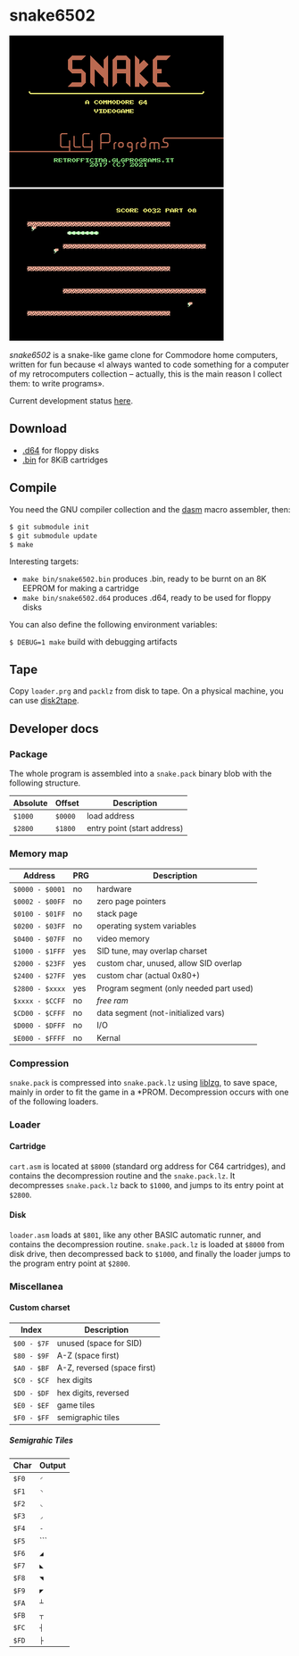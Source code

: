# snake6502

![Intro screenshot](scrot/intro.png)
![Gameplay screenshot](scrot/gameplay.png)

*snake6502* is a snake-like game clone for Commodore home computers, written for fun because «I always wanted to code something for a computer of my retrocomputers collection – actually, this is the main reason I collect them: to write programs».

Current development status [here](https://git.giomba.it/giomba/snake6502).

## Download
* [.d64](dist/snake6502.d64) for floppy disks
* [.bin](dist/snake6502.bin) for 8KiB cartridges

## Compile
You need the GNU compiler collection and the [dasm](https://dasm-assembler.github.io/) macro assembler, then:
```
$ git submodule init
$ git submodule update
$ make
```
Interesting targets:

* ```make bin/snake6502.bin``` produces .bin, ready to be burnt on an 8K EEPROM for making a cartridge
* ```make bin/snake6502.d64``` produces .d64, ready to be used for floppy disks

You can also define the following environment variables:

```$ DEBUG=1 make```        build with debugging artifacts

## Tape
Copy ```loader.prg``` and ```packlz``` from disk to tape.
On a physical machine, you can use [disk2tape](https://git.giomba.it/giomba/cbmutil).

## Developer docs
### Package
The whole program is assembled into a ```snake.pack``` binary blob with the following structure.

Absolute    | Offset      | Description
------------|-------------|------------
```$1000``` | ```$0000``` | load address
```$2800``` | ```$1800``` | entry point (start address)

### Memory map
Address               | PRG   | Description
----------------------|-------|------------
```$0000 - $0001```   | no    | hardware
```$0002 - $00FF```   | no    | zero page pointers
```$0100 - $01FF```   | no    | stack page
```$0200 - $03FF```   | no    | operating system variables
```$0400 - $07FF```   | no    | video memory
```$1000 - $1FFF```   | yes   | SID tune, may overlap charset
```$2000 - $23FF```   | yes   | custom char, unused, allow SID overlap
```$2400 - $27FF```   | yes   | custom char (actual 0x80+)
```$2800 - $xxxx```   | yes   | Program segment (only needed part used)
```$xxxx - $CCFF```   | no    | *free ram*
```$CD00 - $CFFF```   | no    | data segment (not-initialized vars)
```$D000 - $DFFF```   | no    | I/O
```$E000 - $FFFF```   | no    | Kernal

### Compression
```snake.pack``` is compressed into ```snake.pack.lz``` using [liblzg](https://github.com/mbitsnbites/liblzg), to save space, mainly in order to fit the game in a *PROM.
Decompression occurs with one of the following loaders.

### Loader
#### Cartridge
```cart.asm``` is located at ```$8000``` (standard org address for C64 cartridges), and contains the decompression routine and the ```snake.pack.lz```. It decompresses ```snake.pack.lz``` back to ```$1000```, and jumps to its entry point at ```$2800```.
#### Disk
```loader.asm``` loads at ```$801```, like any other BASIC automatic runner, and contains the decompression routine.
```snake.pack.lz``` is loaded at ```$8000``` from disk drive, then decompressed back to ```$1000```, and finally the loader jumps to the program entry point at ```$2800```.

### Miscellanea
#### Custom charset
Index           | Description
----------------|-------------
```$00 - $7F``` |   unused (space for SID)
```$80 - $9F``` |   A-Z (space first)
```$A0 - $BF``` |   A-Z, reversed (space first)
```$C0 - $CF``` |   hex digits
```$D0 - $DF``` |   hex digits, reversed
```$E0 - $EF``` |   game tiles
```$F0 - $FF``` |   semigraphic tiles

##### Semigrahic Tiles
Char      | Output
----------|--------
```$F0``` | ```◜```
```$F1``` | ```◝```
```$F2``` | ```◟```
```$F3``` | ```◞```
```$F4``` | ```-```
```$F5``` | ```|```
```$F6``` | ```◢```
```$F7``` | ```◣```
```$F8``` | ```◥```
```$F9``` | ```◤```
```$FA``` | ```┴```
```$FB``` | ```┬```
```$FC``` | ```┤```
```$FD``` | ```├```

